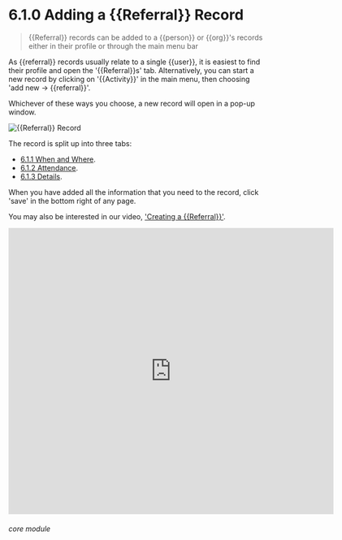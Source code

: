 # 6.1.0 Adding a {{Referral}} Record

> {{Referral}} records can be added to a {{person}} or {{org}}'s records either in their profile or through the main menu bar



As {{referral}} records usually relate to a single {{user}}, it is easiest to find their profile and open the '{{Referral}}s' tab. Alternatively, you can start a new record by clicking on '{{Activity}}' in the main menu, then choosing 'add new -> {{referral}}'. 

Whichever of these ways you choose, a new record will open in a pop-up window.  

![{{Referral}} Record](6.1.0a.png)

The record is split up into three tabs: 
- [6.1.1 When and Where](/help/index/p/6.1.1).
- [6.1.2 Attendance](/help/index/p/6.1.2).
- [6.1.3 Details](help/index/p/6.1.3).

When you have added all the information that you need to the record, click 'save' in the bottom right of any page. 

You may also be interested in our video, ['Creating a {{Referral}}'](/help/index/p/51.3.1).

<iframe width="640" height="564" src="https://player.vimeo.com/video/281971195" frameborder="0" allowFullScreen mozallowfullscreen webkitAllowFullScreen></iframe>


###### core module

